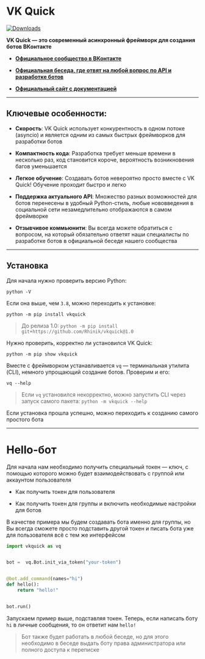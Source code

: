 # VK Quick
[![Downloads](https://static.pepy.tech/personalized-badge/vkquick?period=total&units=international_system&left_color=black&right_color=orange&left_text=Downloads)](https://pepy.tech/project/vkquick)

__VK Quick — это современный асинхронный фреймворк для создания ботов ВКонтакте__

* [__Официальное сообщество в ВКонтакте__](https://vl.com/vkquick)

* [__Официальная беседа, где отвят на любой вопрос по API и разработке ботов__](https://vk.me/join/AJQ1dzLqwBeU7O0H_oJZYNjD)

* [__Официальный сайт с документацией__](https://vkquick.rtfd.io)

***

## Ключевые особенности:

* __Скорость__: VK Quick использует конкурентность в одном потоке (asyncio) и является одним из самых быстрых фреймворков для разработки ботов

* __Компактность кода__: Разработка требует меньше времени в несколько раз, код становится короче, вероятность возникновения багов уменьшается

* __Легкое обучение__: Создавать ботов невероятно просто вместе с VK Quick! Обучение проходит быстро и легко

* __Поддержка актуального API__: Множество разных возможностей для ботов перенесены в удобный Python-стиль, любые нововведения в социальной сети незамедлительно отображаются в самом фреймворке

* __Отзывчивое коммьюнити__: Вы всегда можете обратиться с вопросом, на который обязательно ответят наши специалисты по разработке ботов в официальной беседе нашего сообщества

***

## Установка
Для начала нужно проверить версию Python:
```shell script
python -V
```
Если она выше, чем `3.8`, можно переходить к установке:

```shell script
python -m pip install vkquick
```

> До релиза 1.0: `python -m pip install git+https://github.com/Rhinik/vkquick@1.0`

Нужно проверить, корректно ли установился VK Quick:
```shell script
python -m pip show vkquick
```

Вместе с фреймворком устанавливается `vq` — терминальная утилита (CLI), немного упрощающий создание ботов. Проверим и его:

```shell script
vq --help
```

> Если `vq` установился некорректно, можно запустить CLI через запуск самого пакета: `python -m vkquick --help`

Если установка прошла успешно, можно переходить к созданию самого простого бота

***

# Hello-бот
Для начала нам необходимо получить специальный токен — ключ, с помощью которого можно будет взаимодействовать с группой или аккаунтом пользователя

* Как получить токен для пользователя

* Как получить токен для группы и включить необходимые настройки для ботов

В качестве примера мы будем создавать бота именно для группы, но Вы всегда сможете просто подставить другой токен и писать бота уже для пользователя всё с тем же интерфейсом

```python
import vkquick as vq


bot =  vq.Bot.init_via_token("your-token")


@bot.add_command(names="hi")
def hello():
    return "hello!"


bot.run()
```

Запускаем пример выше, подставляя токен. Теперь, если написать боту `hi` в личные сообщения, то он ответит нам `hello!`

> Бот также будет работать в любой беседе, но для этого необходимо в беседе выдать боту права администратора или полного доступа к переписке
